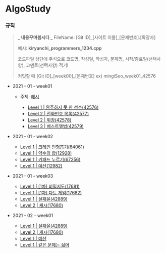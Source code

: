 # AlgoStudy

### 규칙

> **_ 내용꾸며봅시다 _**
> FileName: [Git ID]\_[사이트 이름]\_[문제번호].[확장자]
>
> 예시: **kiryanchi_programmers_1234.cpp**
>
> 코드파일 상단에 주석으로 코드명, 작성일, 작성자, 문제명, 시작/종료일(선택사항), 코멘트(선택사항) 적기!
>
> 커밋할 때 [Git ID]\_[week00]\_[문제번호] ex) mingiSeo_week01_42576

- 2021 - 01 - week01

  - 주제: [해시](https://programmers.co.kr/learn/courses/30/parts/12077)

    - [Level 1 | 완주하지 못 한 선수(42576)](https://programmers.co.kr/learn/courses/30/lessons/42576)
    - [Level 2 | 전화번호 목록(42577)](https://programmers.co.kr/learn/courses/30/lessons/42577)
    - [Level 2 | 위장(42578)](https://programmers.co.kr/learn/courses/30/lessons/42578)
    - [Level 3 | 베스트앨범(42579)](https://programmers.co.kr/learn/courses/30/lessons/42579)

- 2021 - 01 - week02

  - [Level 1 | 크레인 인형뽑기(64061)](https://programmers.co.kr/learn/courses/30/lessons/64061)
  - [Level 1 | 약수의 합(12928)](https://programmers.co.kr/learn/courses/30/lessons/12928)
  - [Level 1 | 키패드 누르기(67256)](https://programmers.co.kr/learn/courses/30/lessons/67256)
  - [Level 1 | 예산(12982)](https://programmers.co.kr/learn/courses/30/lessons/12982)

- 2021 - 01 - week03

  - [Level 1 | [1차] 비밀지도(17681)](https://programmers.co.kr/learn/courses/30/lessons/17681)
  - [Level 1 | [1차] 다트 게임(17682)](https://programmers.co.kr/learn/courses/30/lessons/17682)
  - [Level 1 | 실패율(42889)](https://programmers.co.kr/learn/courses/30/lessons/42889)
  - [Level 2 | 캐시(17680)](https://programmers.co.kr/learn/courses/30/lessons/17680)

- 2021 - 02 - week01

  - [Level 1 | 실패율(42889)](https://programmers.co.kr/learn/courses/30/lessons/42889)
  - [Level 2 | 캐시(17680)](https://programmers.co.kr/learn/courses/30/lessons/17680)
  - [Level 1 | 예산](https://programmers.co.kr/learn/courses/30/lessons/1298)
  - [Level 1 | 같은 문제는 싫어](https://programmers.co.kr/learn/courses/30/lessons/12906)
